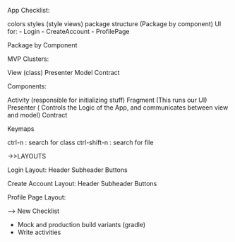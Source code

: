 App Checklist:



colors
styles (style views)
package structure (Package by component)
UI for:
	- Login
	- CreateAccount
	- ProfilePage

Package by Component

MVP Clusters:

View (class)
Presenter
Model
Contract


Components:

Activity (responsible for initializing stuff)
Fragment (This runs our UI)
Presenter ( Controls the Logic of the App, and communicates between view and model)
Contract


Keymaps

ctrl-n : search for class
ctrl-shift-n : search for file

->>LAYOUTS

Login Layout:
Header
Subheader
Buttons

Create Account Layout:
Header
Subheader
Buttons

Profile Page Layout:



--> New Checklist

- Mock and production build variants (gradle)
- Write activities